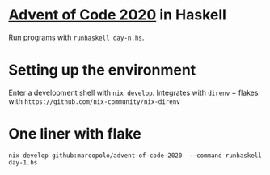 # [Advent of Code 2020](https://adventofcode.com/) in Haskell

Run programs with `runhaskell day-n.hs`.

# Setting up the environment

Enter a development shell with `nix develop`.
Integrates with `direnv` + flakes with
`https://github.com/nix-community/nix-direnv`

# One liner with flake
```
nix develop github:marcopolo/advent-of-code-2020  --command runhaskell day-1.hs
```